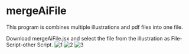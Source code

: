 # mergeAiFile
This program is combines multiple illustrations and pdf files into one file.

Download mergeAiFile.jsx and select the file from the illustration as File-Script-other Script.
![1](https://github.com/singsinghe/mergeAiFile/assets/74926442/6337c5e1-a792-4338-9e76-0397e5f3c7b2)
![2](https://github.com/singsinghe/mergeAiFile/assets/74926442/fa300aa9-d3b9-4479-9006-bec4f2ad6152)
![3](https://github.com/singsinghe/mergeAiFile/assets/74926442/f3fc34fb-7435-4b20-b995-429f29516ed6)
